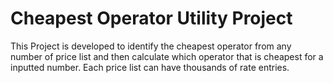 # Cheapest Operator Utility Project

This Project is developed to identify the cheapest operator from any number of price list and then calculate which operator that is cheapest for a inputted number.
Each price list can have thousands of rate entries.
